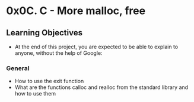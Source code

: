# 0x0C. C - More malloc, free
## Learning Objectives
* At the end of this project, you are expected to be able to explain to anyone, without the help of Google:

### General
* How to use the exit function
* What are the functions calloc and realloc from the standard library and how to use them